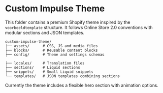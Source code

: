 # Custom Impulse Theme

This folder contains a premium Shopify theme inspired by the `voorbeeldtemplate` structure.  It follows Online Store 2.0 conventions with modular sections and JSON templates.

```
custom-impulse-theme/
├── assets/      # CSS, JS and media files
├── blocks/      # Reusable content blocks
├── config/      # Theme and settings schemas

├── locales/     # Translation files
├── sections/    # Liquid sections
├── snippets/    # Small Liquid snippets
└── templates/   # JSON templates combining sections
```

Currently the theme includes a flexible hero section with animation options.
